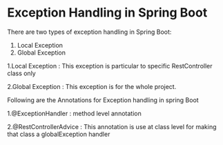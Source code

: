 
# Exception Handling in Spring Boot

There are two types of exception handling in Spring Boot:

1. Local Exception
2. Global Exception

1.Local Exception : This exception is particular to specific RestController class only

2.Global Exception : This exception is for the whole project.

Following are the Annotations for Exception handling in spring Boot

1.@ExceptionHandler : method level annotation

2.@RestControllerAdvice : This annotation is use at class level for making that class a globalException handler

